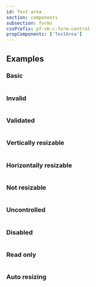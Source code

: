 ```yaml
---
id: Text area
section: components
subsection: forms
cssPrefix: pf-v6-c-form-control
propComponents: ['TextArea']
---
```


## Examples

### Basic

```ts file="./TextAreaBasic.tsx"

```

### Invalid

```ts file="./TextAreaInvalid.tsx"

```

### Validated

```ts file="./TextAreaValidated.tsx"

```

### Vertically resizable

```ts file="./TextAreaVerticallyResizable.tsx"

```

### Horizontally resizable

```ts file="./TextAreaHorizontallyResizable.tsx"

```

### Not resizable

```ts file="./TextAreaResizableNone.tsx"

```

### Uncontrolled

```ts file="./TextAreaUncontrolled.tsx"

```

### Disabled

```ts file="./TextAreaDisabled.tsx"

```

### Read only

```ts file="./TextAreaReadOnly.tsx"

```

### Auto resizing

```ts file="./TextAreaAutoResizing.tsx"

```
